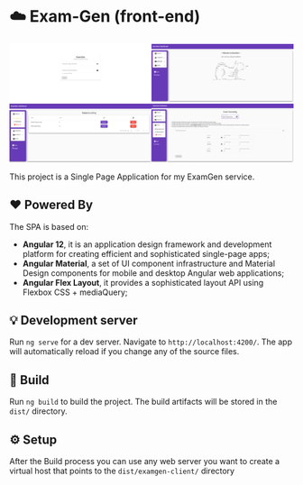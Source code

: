 # :cloud: Exam-Gen (front-end) 
<img src="./.github/images/login.PNG" width="50%"><img src="./.github/images/dashboard.PNG" width="50%">
<img src="./.github/images/sub_list.PNG" width="50%"><img src="./.github/images/exam_gen.PNG" width="50%">


This project is a Single Page Application for my ExamGen service.

## :heart: Powered By

The SPA is based on:

- **Angular 12**, it is an application design framework and development platform for creating efficient and sophisticated single-page apps;
- **Angular Material**, a set of UI component infrastructure and Material Design components for mobile and desktop Angular web applications;
- **Angular Flex Layout**, it provides a sophisticated layout API using Flexbox CSS + mediaQuery;

## :bulb: Development server

Run `ng serve` for a dev server. Navigate to `http://localhost:4200/`. The app will automatically reload if you change any of the source files.

## :wrench: Build

Run `ng build` to build the project. The build artifacts will be stored in the `dist/` directory.

## :gear: Setup

After the Build process you can use any web server you want to create a virtual host that points to the `dist/examgen-client/` directory


